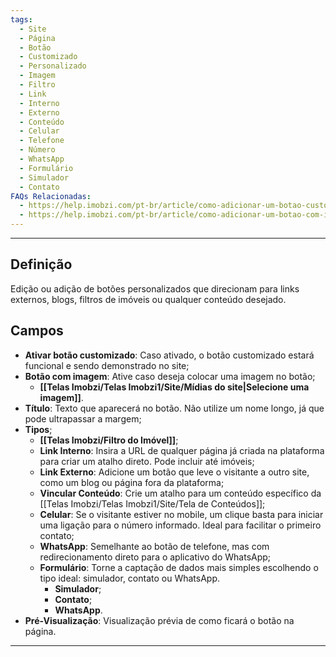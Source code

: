 ```yaml
---
tags:
  - Site
  - Página
  - Botão
  - Customizado
  - Personalizado
  - Imagem
  - Filtro
  - Link
  - Interno
  - Externo
  - Conteúdo
  - Celular
  - Telefone
  - Número
  - WhatsApp
  - Formulário
  - Simulador
  - Contato
FAQs Relacionadas:
  - https://help.imobzi.com/pt-br/article/como-adicionar-um-botao-customizado-na-home-do-site-xyt730/
  - https://help.imobzi.com/pt-br/article/como-adicionar-um-botao-com-imagem-no-site-sckzg1/
---
```

---
## Definição

Edição ou adição de botões personalizados que direcionam para links externos, blogs, filtros de imóveis ou qualquer conteúdo desejado.

## Campos

- **Ativar botão customizado**: Caso ativado, o botão customizado estará funcional e sendo demonstrado no site;
- **Botão com imagem**: Ative caso deseja colocar uma imagem no botão;
	- **[[Telas Imobzi/Telas Imobzi1/Site/Mídias do site|Selecione uma imagem]]**.
- **Título**: Texto que aparecerá no botão. Não utilize um nome longo, já que pode ultrapassar a margem;
- **Tipos**;
	- **[[Telas Imobzi/Filtro do Imóvel]]**;
	- **Link Interno**: Insira a URL de qualquer página já criada na plataforma para criar um atalho direto. Pode incluir até imóveis;
	- **Link Externo**: Adicione um botão que leve o visitante a outro site, como um blog ou página fora da plataforma;
	- **Vincular Conteúdo**: Crie um atalho para um conteúdo específico da [[Telas Imobzi/Telas Imobzi1/Site/Tela de Conteúdos]];
	- **Celular**: Se o visitante estiver no mobile, um clique basta para iniciar uma ligação para o número informado. Ideal para facilitar o primeiro contato;
	- **WhatsApp**: Semelhante ao botão de telefone, mas com redirecionamento direto para o aplicativo do WhatsApp;
	- **Formulário**: Torne a captação de dados mais simples escolhendo o tipo ideal: simulador, contato ou WhatsApp.
		- **Simulador**;
		- **Contato**;
		- **WhatsApp**.
- **Pré-Visualização**: Visualização prévia de como ficará o botão na página.

---